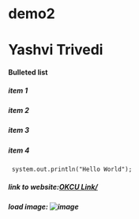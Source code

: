 # demo2

<html>
<head>
<body>
  <h1> Yashvi Trivedi </h1>  
  <h4>Bulleted list </h4>
    <h5>item 1 </h5>
    <h5>item 2 </h5>
    <h5>item 3 </h5>
    <h5>item 4 </h5>
 <code> system.out.println("Hello World");</code> 
  <br>
 <h5>link to website:<a href="https://www.okcu.edu">OKCU Link/</a></h5>

 <h5>load image: <img src="https://im.idiva.com/content/2023/Dec/thumb-8_657301a50a071.jpg" alt="image"></h5>
  </body>
</head>
</html>
